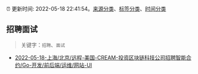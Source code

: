 :alarm_clock: 更新时间: 2022-05-18 22:41:54。[来源分类](../README.md)、[标签分类](../TAGS.md)、[时间分类](../TIMELINE.md)

## 招聘面试


> 关键字：`招聘`、`面试`



- [2022-05-18-上海/北京/远程-美国-CREAM-投资区块链科技公司招聘智能合约/Go-开发/前后端/运维/网站-UI](https://www.v2ex.com/t/853795) 